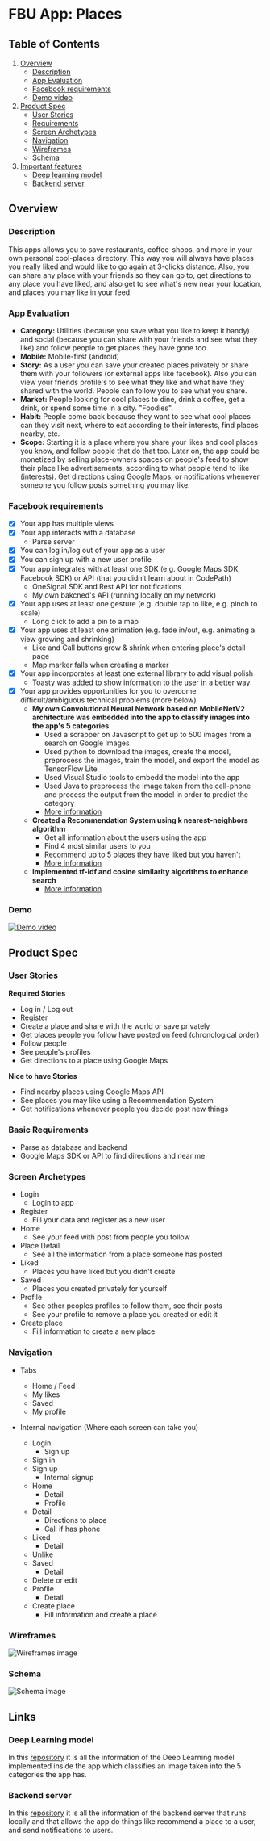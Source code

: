 # FBU App: Places

## Table of Contents
1. [Overview](#overview)
    * [Description](#description)
    * [App Evaluation](#app-evaluation)
    * [Facebook requirements](#facebook-requirements)
    * [Demo video](#demo)
2. [Product Spec](#product-spec)
    * [User Stories](#user-stories)
    * [Requirements](#basic-requirements)
    * [Screen Archetypes](#screen-archetypes)
    * [Navigation](#navigation)
    * [Wireframes](#wireframes)
    * [Schema](#schema)
3. [Important features](#links)
    * [Deep learning model](#deep-learning-model)
    * [Backend server](#backend-server)

## Overview

### Description
This apps allows you to save restaurants, coffee-shops, and more in your own personal cool-places directory. This way you will always have places you really liked and would like to go again at 3-clicks distance. Also, you can share any place with your friends so they can go to, get directions to any place you have liked, and also get to see what's new near your location, and places you may like in your feed.

### App Evaluation
- **Category:** Utilities (because you save what you like to keep it handy) and social (because you can share with your friends and see what they like) and follow people to get places they have gone too
- **Mobile:** Mobile-first (android)
- **Story:** As a user you can save your created places privately or share them with your followers (or external apps like facebook). Also you can view your friends profile's to see what they like and what have they shared with the world. People can follow you to see what you share. 
- **Market:** People looking for cool places to dine, drink a coffee, get a drink, or spend some time in a city. "Foodies".
- **Habit:** People come back because they want to see what cool places can they visit next, where to eat according to their interests, find places nearby, etc.
- **Scope:** Starting it is a place where you share your likes and cool places you know, and follow people that do that too. Later on, the app could be monetized by selling place-owners spaces on people's feed to show their place like advertisements, according to what people tend to like (interests). Get directions using Google Maps, or notifications whenever someone you follow posts something you may like. 

### Facebook requirements
- [x] Your app has multiple views
- [x] Your app interacts with a database
    - Parse server
- [x] You can log in/log out of your app as a user
- [x] You can sign up with a new user profile
- [x] Your app integrates with at least one SDK (e.g. Google Maps SDK, Facebook SDK) or API (that you didn’t learn about in CodePath)
    - OneSignal SDK and Rest API for notifications
    - My own bakcned's API (running locally on my network)
- [x] Your app uses at least one gesture (e.g. double tap to like, e.g. pinch to scale)
    - Long click to add a pin to a map
- [x] Your app uses at least one animation (e.g. fade in/out, e.g. animating a view growing and shrinking)
    - Like and Call buttons grow & shrink when entering place's detail page
    - Map marker falls when creating a marker
- [x] Your app incorporates at least one external library to add visual polish
    - Toasty was added to show information to the user in a better way
- [x] Your app provides opportunities for you to overcome difficult/ambiguous technical problems (more below)
    - **My own Convolutional Neural Network based on MobileNetV2 architecture was embedded into the app to classify images into the app's 5 categories**
        - Used a scrapper on Javascript to get up to 500 images from a search on Google Images
        - Used python to download the images, create the model, preprocess the images, train the model, and export the model as TensorFlow Lite
        - Used Visual Studio tools to embedd the model into the app
        - Used Java to preprocess the image taken from the cell-phone and process the output from the model in order to predict the category
        - [More information](https://github.com/pablo-blancoc/PlacesApp-ml)
    - **Created a Recommendation System using k nearest-neighbors algorithm**
        - Get all information about the users using the app
        - Find 4 most similar users to you
        - Recommend up to 5 places they have liked but you haven't
        - [More information](https://github.com/pablo-blancoc/PlacesApp-server)
    - **Implemented tf-idf and cosine similarity algorithms to enhance search**
        - [More information](https://github.com/pablo-blancoc/PlacesApp-server)


### Demo
[![Demo video](https://github.com/pablo-blancoc/PlacesApp/blob/main/files/video_thumbnail.png)](https://www.youtube.com/watch?v=1xeu8BVRBQQ)


## Product Spec

### User Stories

**Required Stories**
* Log in / Log out
* Register
* Create a place and share with the world or save privately
* Get places people you follow have posted on feed (chronological order)
* Follow people
* See people's profiles
* Get directions to a place using Google Maps

**Nice to have Stories**
* Find nearby places using Google Maps API
* See places you may like using a Recommendation System
* Get notifications whenever people you decide post new things

### Basic Requirements
- Parse as database and backend
- Google Maps SDK or API to find directions and near me

### Screen Archetypes
* Login 
    * Login to app
* Register 
    * Fill your data and register as a new user
* Home 
    * See your feed with post from people you follow
* Place Detail 
    * See all the information from a place someone has posted
* Liked 
    * Places you have liked but you didn't create
* Saved 
    * Places you created privately for yourself
* Profile 
    * See other peoples profiles to follow them, see their posts
    * See your profile to remove a place you created or edit it
* Create place
    * Fill information to create a new place

### Navigation
* Tabs
    * Home / Feed
    * My likes
    * Saved
    * My profile

* Internal navigation (Where each screen can take you)
    * Login
        * Sign up
	* Sign in
    * Sign up
        * Internal signup
    * Home
        * Detail
        * Profile
    * Detail
        * Directions to place
        * Call if has phone
    * Liked
        * Detail
	* Unlike
    * Saved
        * Detail
	* Delete or edit
    * Profile
        * Detail
    * Create place 
        * Fill information and create a place
 
### Wireframes
![Wireframes image](https://github.com/pablo-blancoc/PlacesApp/blob/main/files/wireframes.png)
 
### Schema
![Schema image](https://github.com/pablo-blancoc/PlacesApp/blob/main/files/schema.png)

## Links

### Deep Learning model

In this [repository](https://github.com/pablo-blancoc/PlacesApp-ml) it is all the information of the Deep Learning model implemented inside the app which classifies an image taken into the 5 categories the app has.

### Backend server

In this [repository](https://github.com/pablo-blancoc/PlacesApp-server) it is all the information of the backend server that runs locally and that allows the app do things like recommend a place to a user, and send notifications to users.


